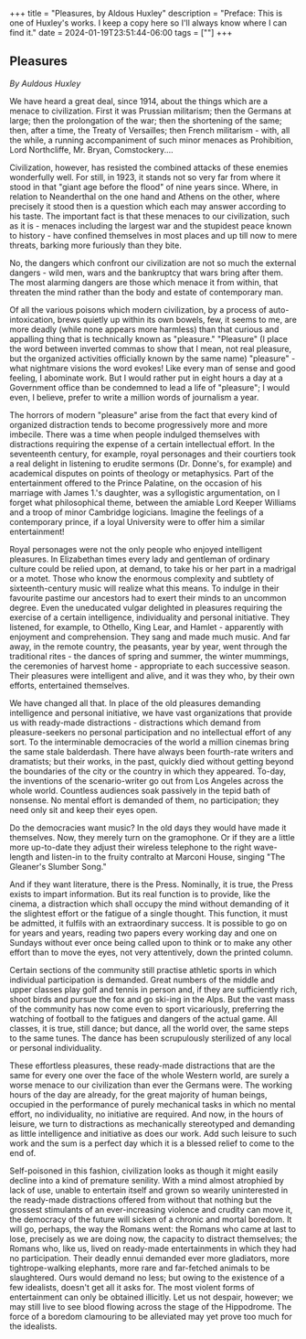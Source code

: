 +++
title = "Pleasures, by Aldous Huxley"
description = "Preface: This is one of Huxley's works. I keep a copy here so I'll always know where I can find it."
date = 2024-01-19T23:51:44-06:00
tags = [""]
+++

## Pleasures
*By Auldous Huxley*

We have heard a great deal, since 1914, about the things which are a menace to civilization. First it was Prussian militarism; then the Germans at large; then the prolongation of the war; then the shortening of the same; then, after a time, the Treaty of Versailles; then French militarism - with, all the while, a running accompaniment of such minor menaces as Prohibition, Lord Northcliffe, Mr. Bryan, Comstockery....

Civilization, however, has resisted the combined attacks of these enemies wonderfully well. For still, in 1923, it stands not so very far from where it stood in that "giant age before the flood" of nine years since. Where, in relation to Neanderthal on the one hand and Athens on the other, where precisely it stood then is a question which each may answer according to his taste. The important fact is that these menaces to our civilization, such as it is - menaces including the largest war and the stupidest peace known to history - have confined themselves in most places and up till now to mere threats, barking more furiously than they bite.

No, the dangers which confront our civilization are not so much the external dangers - wild men, wars and the bankruptcy that wars bring after them. The most alarming dangers are those which menace it from within, that threaten the mind rather than the body and estate of contemporary man.

Of all the various poisons which modern civilization, by a process of auto-intoxication, brews quietly up within its own bowels, few, it seems to me, are more deadly (while none appears more harmless) than that curious and appalling thing that is technically known as "pleasure." "Pleasure" (I place the word between inverted commas to show that I mean, not real pleasure, but the organized activities officially known by the same name) "pleasure" - what nightmare visions the word evokes! Like every man of sense and good feeling, I abominate work. But I would rather put in eight hours a day at a Government office than be condemned to lead a life of "pleasure"; I would even, I believe, prefer to write a million words of journalism a year.

The horrors of modern "pleasure" arise from the fact that every kind of organized distraction tends to become progressively more and more imbecile. There was a time when people indulged themselves with distractions requiring the expense of a certain intellectual effort. In the seventeenth century, for example, royal personages and their courtiers took a real delight in listening to erudite sermons (Dr. Donne's, for example) and academical disputes on points of theology or metaphysics. Part of the entertainment offered to the Prince Palatine, on the occasion of his marriage with James 1.'s daughter, was a syllogistic argumentation, on I forget what philosophical theme, between the amiable Lord Keeper Williams and a troop of minor Cambridge logicians. Imagine the feelings of a contemporary prince, if a loyal University were to offer him a similar entertainment!

Royal personages were not the only people who enjoyed intelligent pleasures. In Elizabethan times every lady and gentleman of ordinary culture could be relied upon, at demand, to take his or her part in a madrigal or a motet. Those who know the enormous complexity and subtlety of sixteenth-century music will realize what this means. To indulge in their favourite pastime our ancestors had to exert their minds to an uncommon degree. Even the uneducated vulgar delighted in pleasures requiring the exercise of a certain intelligence, individuality and personal initiative. They listened, for example, to Othello, King Lear, and Hamlet - apparently with enjoyment and comprehension. They sang and made much music. And far away, in the remote country, the peasants, year by year, went through the traditional rites - the dances of spring and summer, the winter mummings, the ceremonies of harvest home - appropriate to each successive season. Their pleasures were intelligent and alive, and it was they who, by their own efforts, entertained themselves.

We have changed all that. In place of the old pleasures demanding intelligence and personal initiative, we have vast organizations that provide us with ready-made distractions - distractions which demand from pleasure-seekers no personal participation and no intellectual effort of any sort. To the interminable democracies of the world a million cinemas bring the same stale balderdash. There have always been fourth-rate writers and dramatists; but their works, in the past, quickly died without getting beyond the boundaries of the city or the country in which they appeared. To-day, the inventions of the scenario-writer go out from Los Angeles across the whole world. Countless audiences soak passively in the tepid bath of nonsense. No mental effort is demanded of them, no participation; they need only sit and keep their eyes open.

Do the democracies want music? In the old days they would have made it themselves. Now, they merely turn on the gramophone. Or if they are a little more up-to-date they adjust their wireless telephone to the right wave-length and listen-in to the fruity contralto at Marconi House, singing "The Gleaner's Slumber Song."

And if they want literature, there is the Press. Nominally, it is true, the Press exists to impart information. But its real function is to provide, like the cinema, a distraction which shall occupy the mind without demanding of it the slightest effort or the fatigue of a single thought. This function, it must be admitted, it fulfils with an extraordinary success. It is possible to go on for years and years, reading two papers every working day and one on Sundays without ever once being called upon to think or to make any other effort than to move the eyes, not very attentively, down the printed column.

Certain sections of the community still practise athletic sports in which individual participation is demanded. Great numbers of the middle and upper classes play golf and tennis in person and, if they are sufficiently rich, shoot birds and pursue the fox and go ski-ing in the Alps. But the vast mass of the community has now come even to sport vicariously, preferring the watching of football to the fatigues and dangers of the actual game. All classes, it is true, still dance; but dance, all the world over, the same steps to the same tunes. The dance has been scrupulously sterilized of any local or personal individuality.

These effortless pleasures, these ready-made distractions that are the same for every one over the face of the whole Western world, are surely a worse menace to our civilization than ever the Germans were. The working hours of the day are already, for the great majority of human beings, occupied in the performance of purely mechanical tasks in which no mental effort, no individuality, no initiative are required. And now, in the hours of leisure, we turn to distractions as mechanically stereotyped and demanding as little intelligence and initiative as does our work. Add such leisure to such work and the sum is a perfect day which it is a blessed relief to come to the end of.

Self-poisoned in this fashion, civilization looks as though it might easily decline into a kind of premature senility. With a mind almost atrophied by lack of use, unable to entertain itself and grown so wearily uninterested in the ready-made distractions offered from without that nothing but the grossest stimulants of an ever-increasing violence and crudity can move it, the democracy of the future will sicken of a chronic and mortal boredom. It will go, perhaps, the way the Romans went: the Romans who came at last to lose, precisely as we are doing now, the capacity to distract themselves; the Romans who, like us, lived on ready-made entertainments in which they had no participation. Their deadly ennui demanded ever more gladiators, more tightrope-walking elephants, more rare and far-fetched animals to be slaughtered. Ours would demand no less; but owing to the existence of a few idealists, doesn't get all it asks for. The most violent forms of entertainment can only be obtained illicitly. Let us not despair, however; we may still live to see blood flowing across the stage of the Hippodrome. The force of a boredom clamouring to be alleviated may yet prove too much for the idealists.

